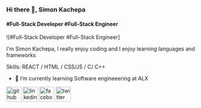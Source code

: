 ### Hi there 👋, Simon Kachepa
#### #Full-Stack Developer #Full-Stack Engineer
![#Full-Stack Developer #Full-Stack Engineer]

I'm Simon Kachepa, I really enjoy coding and I enjoy learning languages and frameworks

Skills: REACT / HTML / CSS/JS / C/ C++


- 🌱 I’m currently learning Software engineeering at ALX 


[<img src='https://cdn.jsdelivr.net/npm/simple-icons@3.0.1/icons/github.svg' alt='github' height='40'>](https://github.com/simon-kachepa)  [<img src='https://cdn.jsdelivr.net/npm/simple-icons@3.0.1/icons/linkedin.svg' alt='linkedin' height='40'>](https://www.linkedin.com/in/https://www.linkedin.com/in/simon-kachepa//)  [<img src='https://cdn.jsdelivr.net/npm/simple-icons@3.0.1/icons/facebook.svg' alt='facebook' height='40'>](https://www.facebook.com/https://www.facebook.com/simon.kachepa/)  [<img src='https://cdn.jsdelivr.net/npm/simple-icons@3.0.1/icons/twitter.svg' alt='twitter' height='40'>](https://twitter.com/https://twitter.com/simonkachepa)  


